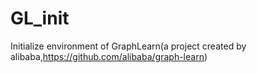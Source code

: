 # GL_init
Initialize environment of GraphLearn(a project created by alibaba,https://github.com/alibaba/graph-learn)
